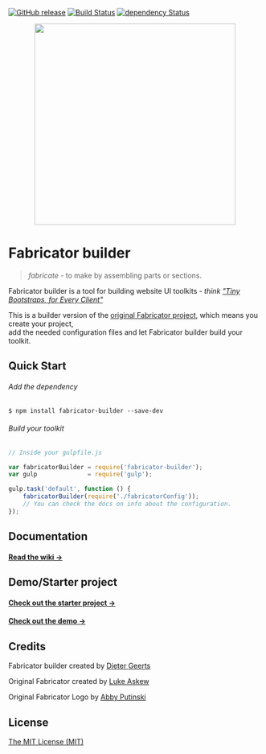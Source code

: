 [![GitHub release](https://img.shields.io/github/release/dietergeerts/fabricator-builder.svg)]()
[![Build Status](https://travis-ci.org/dietergeerts/fabricator-builder.svg)](https://travis-ci.org/dietergeerts/fabricator-builder)
[![dependency Status](https://david-dm.org/dietergeerts/fabricator-builder/status.svg)](https://david-dm.org/dietergeerts/fabricator-builder#info=dependencies)

<p align="center">
  <img src="https://rawgit.com/dietergeerts/fabricator/master/logo.svg" width="400">
</p>

# Fabricator builder

> _fabricate_ - to make by assembling parts or sections.

Fabricator builder is a tool for building website UI toolkits - _think ["Tiny Bootstraps, for Every Client"](http://daverupert.com/2013/04/responsive-deliverables/#tiny-bootstraps-for-every-client)_

This is a builder version of the [original Fabricator project](https://github.com/fbrctr/fabricator), 
which means you create your project,  
add the needed configuration files and let Fabricator builder build your toolkit.

## Quick Start

###### Add the dependency

```
$ npm install fabricator-builder --save-dev
```

###### Build your toolkit

```javascript
// Inside your gulpfile.js

var fabricatorBuilder = require('fabricator-builder');
var gulp              = require('gulp');

gulp.task('default', function () {
    fabricatorBuilder(require('./fabricatorConfig'));
    // You can check the docs on info about the configuration.
});
```

## Documentation

#### [Read the wiki →](https://github.com/dietergeerts/fabricator-builder/wiki)

## Demo/Starter project

#### [Check out the starter project →](https://github.com/dietergeerts/fabricator-starter)
#### [Check out the demo →](http://www.dworks.be/fabricator-builder-demo/)

## Credits

Fabricator builder created by [Dieter Geerts](https://github.com/dietergeerts)

Original Fabricator created by [Luke Askew](http://twitter.com/lukeaskew)

Original Fabricator Logo by [Abby Putinski](https://abbyputinski.com/)

## License

[The MIT License (MIT)](http://opensource.org/licenses/mit-license.php)

